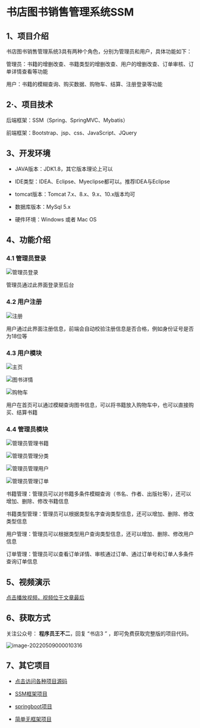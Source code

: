 # 书店图书销售管理系统SSM

## 1、项目介绍

书店图书销售管理系统3具有两种个角色，分别为管理员和用户，具体功能如下：

管理员：书籍的增删改查、书籍类型的增删改查、用户的增删改查、订单审核、订单详情查看等功能

用户：书籍的模糊查询、购买数据、购物车、结算、注册登录等功能


## 2·、项目技术

后端框架：SSM（Spring、SpringMVC、Mybatis）

前端框架：Bootstrap、jsp、css、JavaScript、JQuery

## 3、开发环境

- JAVA版本：JDK1.8，其它版本理论上可以

- IDE类型：IDEA、Eclipse、Myeclipse都可以。推荐IDEA与Eclipse

- tomcat版本：Tomcat 7.x、8.x、9.x、10.x版本均可

- 数据库版本：MySql 5.x

- 硬件环境：Windows 或者 Mac OS


## 4、功能介绍

### 4.1 管理员登录

![管理员登录](https://gitee.com/buer_wang/project-drawing-bed/raw/master/Typora-Images/20220510210231.jpg)

管理员通过此界面登录至后台

### 4.2 用户注册

![注册](https://gitee.com/buer_wang/project-drawing-bed/raw/master/Typora-Images/20220510210211.jpg)

用户通过此界面注册信息，前端会自动校验注册信息是否合格，例如身份证号是否为18位等

### 4.3 用户模块

![主页](https://gitee.com/buer_wang/project-drawing-bed/raw/master/Typora-Images/20220510210206.jpg)

![图书详情](https://gitee.com/buer_wang/project-drawing-bed/raw/master/Typora-Images/20220510205553.jpg)

![购物车](https://gitee.com/buer_wang/project-drawing-bed/raw/master/Typora-Images/20220510210221.jpg)

用户在首页可以通过模糊查询图书信息，可以将书籍放入购物车中，也可以直接购买、结算书籍

### 4.4 管理员模块

![管理员管理书籍](https://gitee.com/buer_wang/project-drawing-bed/raw/master/Typora-Images/20220510205657.jpg)

![管理员管理分类](https://gitee.com/buer_wang/project-drawing-bed/raw/master/Typora-Images/20220510205700.jpg)

![管理员管理用户](https://gitee.com/buer_wang/project-drawing-bed/raw/master/Typora-Images/20220510205704.jpg)

![管理员管理订单](https://gitee.com/buer_wang/project-drawing-bed/raw/master/Typora-Images/20220510205710.jpg)  

书籍管理：管理员可以对书籍多条件模糊查询（书名、作者、出版社等），还可以增加、删除、修改书籍信息

书籍类型管理：管理员可以根据类型名字查询类型信息，还可以增加、删除、修改类型信息

用户管理：管理员可以根据类型用户查询类型信息，还可以增加、删除、修改用户信息

订单管理：管理员可以查看订单详情、审核通过订单、通过订单号和订单人多条件查询订单信息

## 5、视频演示

[点击播放视频，视频位于文章最后](https://mp.weixin.qq.com/s/3Lfahfyc53mmnCc5wpdMxQ)

## 6、获取方式

关注公众号： **程序员王不二**，回复 “书店3 ” ，即可免费获取完整版的项目代码。

![image-20220509000010316](https://gitee.com/buer_wang/project-drawing-bed/raw/master/Typora-Images/20220509000012.png)

## 7、其它项目

* [点击访问各种项目源码](https://mp.weixin.qq.com/s?__biz=MzkwMjM1MjM0Ng==&mid=2247483834&idx=1&sn=40517cecf36ce5d7663ed774a033fa2c&chksm=c0a79d0ff7d0141943c5d8da40b489e8ecdda5c345568776f475576506c76a954bd8238dc4f5#rd)
* [SSM框架项目](https://mp.weixin.qq.com/mp/appmsgalbum?__biz=MzkwMjM1MjM0Ng==&action=getalbum&album_id=2387377591113859072#wechat_redirect)

* [springboot项目](https://mp.weixin.qq.com/mp/appmsgalbum?__biz=MzkwMjM1MjM0Ng==&action=getalbum&album_id=2387377898791223296#wechat_redirect)

* [简单无框架项目](https://mp.weixin.qq.com/mp/appmsgalbum?__biz=MzkwMjM1MjM0Ng==&action=getalbum&album_id=2387378317047218183#wechat_redirect)

  

